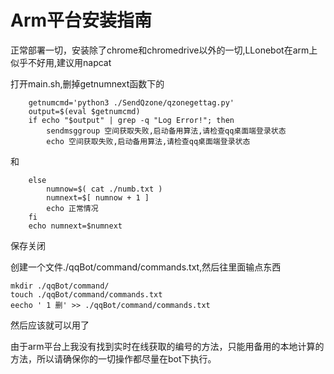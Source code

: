 # Arm平台安装指南
正常部署一切，安装除了chrome和chromedrive以外的一切,LLonebot在arm上似乎不好用,建议用napcat

打开main.sh,删掉getnumnext函数下的
```
    getnumcmd='python3 ./SendQzone/qzonegettag.py'
    output=$(eval $getnumcmd)
    if echo "$output" | grep -q "Log Error!"; then
        sendmsggroup 空间获取失败,启动备用算法,请检查qq桌面端登录状态
        echo 空间获取失败,启动备用算法,请检查qq桌面端登录状态
```
和
```
    else
        numnow=$( cat ./numb.txt )
        numnext=$[ numnow + 1 ]
        echo 正常情况
    fi
    echo numnext=$numnext
```
保存关闭

创建一个文件./qqBot/command/commands.txt,然后往里面输点东西
```
mkdir ./qqBot/command/
touch ./qqBot/command/commands.txt
eecho ' 1 删' >> ./qqBot/command/commands.txt
```
然后应该就可以用了

由于arm平台上我没有找到实时在线获取的编号的方法，只能用备用的本地计算的方法，所以请确保你的一切操作都尽量在bot下执行。

